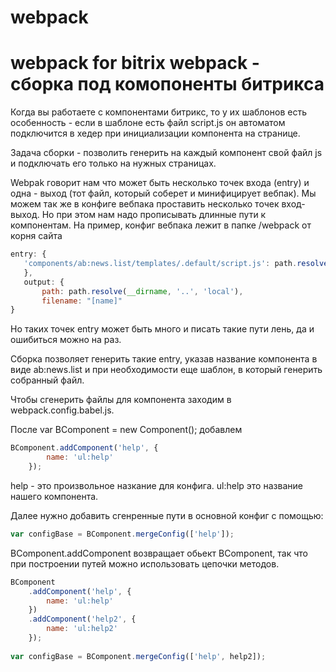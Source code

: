 # webpack
webpack for bitrix
webpack - сборка под комопоненты битрикса
==============================================
Когда вы работаете с компонентами битрикс, то у их шаблонов есть особенность - если в шаблоне есть файл script.js он автоматом подключится в хедер при инициализации компонента на странице.

Задача сборки - позволить генерить на каждый компонент свой файл js и подключать его только на нужных страницах.

Webpak говорит нам что может быть несколько точек входа (entry) и одна - выход (тот файл, который соберет и минифицирует вебпак).
Мы можем так же в конфиге вебпака проставить несколько точек вход-выход. Но при этом нам надо прописывать длинные пути к компонентам.
На пример, конфиг вебпака лежит в папке /webpack от корня сайта
```js
entry: {
   'components/ab:news.list/templates/.default/script.js': path.resolve(__dirname, '..', 'local', 'components', 'ab:news.list', 'app', 'app.js')
   },
   output: {
       path: path.resolve(__dirname, '..', 'local'),
       filename: "[name]"
}
```
Но таких точек entry может быть много и писать такие пути лень, да и ошибиться можно на раз.

Сборка позволяет генерить такие entry, указав название компонента в виде ab:news.list и при необходимости еще шаблон, в который генерить собранный файл.

Чтобы сгенерить файлы для компонента заходим в webpack.config.babel.js.

После var BComponent = new Component();
добавлем 

```js
BComponent.addComponent('help', {
		name: 'ul:help'
	});
```	
help - это произвольное назкание для конфига.
ul:help это название нашего компонента.

Далее нужно добавить сгенренные пути в основной конфиг с помощью:

```js
var configBase = BComponent.mergeConfig(['help']);
```

BComponent.addComponent возвращает обьект BComponent, так что при построении путей можно использовать цепочки методов.

```js
BComponent
	.addComponent('help', {
		name: 'ul:help'
	})
	.addComponent('help2', {
		name: 'ul:help2'
	});
	
var configBase = BComponent.mergeConfig(['help', help2]);	
```

